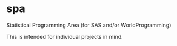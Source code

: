 # spa
Statistical Programming Area (for SAS and/or WorldProgramming)

This is intended for individual projects in mind.
